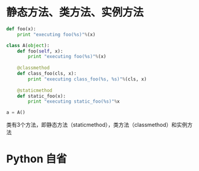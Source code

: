 # 静态方法、类方法、实例方法
```python
def foo(x):
    print "executing foo(%s)"%(x)

class A(object):
    def foo(self, x):
        print "executing foo(%s)"%(x)
    
    @classmethod
    def class_foo(cls, x):
        print "executing class_foo(%s, %s)"%(cls, x)
    
    @staticmethod
    def static_foo(x):
        print "executing static_foo(%s)"%x

a = A()
```
类有3个方法，即静态方法（staticmethod），类方法（classmethod）和实例方法

# Python 自省

